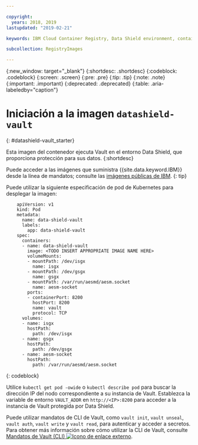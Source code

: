 ```yaml
---

copyright:
  years: 2018, 2019
lastupdated: "2019-02-21"

keywords: IBM Cloud Container Registry, Data Shield environment, container image, public image, vault image

subcollection: RegistryImages

---
```


{:new_window: target="_blank"}
{:shortdesc: .shortdesc}
{:codeblock: .codeblock}
{:screen: .screen}
{:pre: .pre}
{:tip: .tip}
{:note: .note}
{:important: .important}
{:deprecated: .deprecated}
{:table: .aria-labeledby="caption"}

# Iniciación a la imagen `datashield-vault`
{: #datashield-vault_starter}

Esta imagen del contenedor ejecuta Vault en el entorno Data Shield, que proporciona protección para sus datos.
{:shortdesc}

Puede acceder a las imágenes que suministra {{site.data.keyword.IBM}} desde la línea de mandatos; consulte las [imágenes públicas de IBM](/docs/services/Registry?topic=registry-public_images#public_images).
{: tip}

Puede utilizar la siguiente especificación de pod de Kubernetes para desplegar la imagen:

```
    apiVersion: v1
    kind: Pod
    metadata:
      name: data-shield-vault
      labels:
        app: data-shield-vault
    spec:
      containers:
      - name: data-shield-vault
        image: <TODO INSERT APPROPRIATE IMAGE NAME HERE>
        volumeMounts:
        - mountPath: /dev/isgx
          name: isgx
        - mountPath: /dev/gsgx
          name: gsgx
        - mountPath: /var/run/aesmd/aesm.socket
          name: aesm-socket
        ports:
        - containerPort: 8200
          hostPort: 8200
          name: vault
          protocol: TCP
      volumes:
      - name: isgx
        hostPath:
          path: /dev/isgx
      - name: gsgx
        hostPath:
          path: /dev/gsgx
      - name: aesm-socket
        hostPath:
          path: /var/run/aesmd/aesm.socket
```
{: codeblock}

Utilice `kubectl get pod -owide` o `kubectl describe pod` para buscar la dirección IP del nodo correspondiente a su instancia de Vault. Establezca la variable de entorno `VAULT_ADDR` en `http://<IP>:8200` para acceder a la instancia de Vault protegida por Data Shield.

Puede utilizar mandatos de CLI de Vault, como `vault init`, `vault unseal`, `vault auth`, `vault write` y `vault read`, para autenticar y acceder a secretos. Para obtener más información sobre cómo utilizar la CLI de Vault, consulte [Mandatos de Vault (CLI) ![Icono de enlace externo](../../../icons/launch-glyph.svg "Icono de enlace externo")](https://www.vaultproject.io/docs/commands/index.html).

